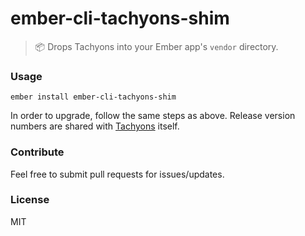 # ember-cli-tachyons-shim

> :package: Drops Tachyons into your Ember app's `vendor` directory.

### Usage

```
ember install ember-cli-tachyons-shim 
```

In order to upgrade, follow the same steps as above. 
Release version numbers are shared with [Tachyons](https://github.com/tachyons-css/tachyons) itself.

### Contribute

Feel free to submit pull requests for issues/updates.

### License

MIT
